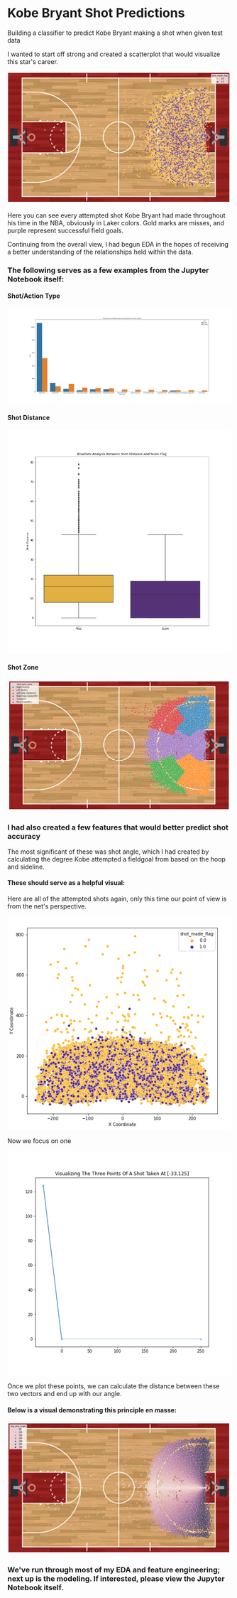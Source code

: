 # Kobe Bryant Shot Predictions
Building a classifier to predict Kobe Bryant making a shot when given test data

I wanted to start off strong and created a scatterplot that would visualize this star's career.

![alt text][overview]

[overview]:/visualizations/overview.png

Here you can see every attempted shot Kobe Bryant had made throughout his time in the NBA, obviously in Laker colors. Gold marks are misses, and purple represent successful field goals.

Continuing from the overall view, I had begun EDA in the hopes of receiving a better understanding of the relationships held within the data.

### The following serves as a few examples from the Jupyter Notebook itself:

#### Shot/Action Type 

![alt text][action_type]

[action_type]:/visualizations/actiontype_distribution.png

#### Shot Distance 

![alt text][shot_dist]

[shot_dist]:/visualizations/bivariate_shotdist_scoreflag.png

#### Shot Zone

![alt text][shot_loc]

[shot_loc]:/visualizations/shot_zone_area.png

### I had also created a few features that would better predict shot accuracy

The most significant of these was shot angle, which I had created by calculating the degree Kobe attempted a fieldgoal from based on the hoop and sideline.

#### These should serve as a helpful visual:

Here are all of the attempted shots again, only this time our point of view is from the net's perspective.

![alt_text][ex1]

[ex1]:/visualizations/shot_angle_creation.png

Now we focus on one

![alt text][ex2]

[ex2]:/visualizations/shot_angle_example.png

Once we plot these points, we can calculate the distance between these two vectors and end up with our angle. 

#### Below is a visual demonstrating this principle en masse:

![alt text][angle_vis]

[angle_vis]:/visualizations/shot_angle_visualized.png

### We've run through most of my EDA and feature engineering; next up is the modeling. If interested, please view the Jupyter Notebook itself. 
